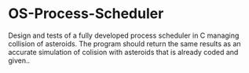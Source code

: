 # OS-Process-Scheduler
Design and tests of a fully developed process scheduler in C managing collision of asteroids. The program should return the same results as an accurate simulation of colision with asteroids that is already coded and given..
